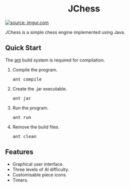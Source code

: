 <h1 align="center">JChess</h1>

<a href="https://imgur.com/5cVzhm5"><img src="https://i.imgur.com/5cVzhm5.png?2" title="source: imgur.com" /></a>

JChess is a simple chess engine implemented using Java.

## Quick Start

The [ant](https://ant.apache.org/) build system is required for compilation.

1. Compile the program.

   <pre>
   ant compile
   </pre>

2. Create the .jar executable.

   <pre>
   ant jar
   </pre>

3. Run the program.

   <pre>
   ant run
   </pre>

4. Remove the build files.
   <pre>
   ant clean
   </pre>

## Features

- Graphical user interface.
- Three levels of AI difficulty.
- Customisable piece icons.
- Timers.
